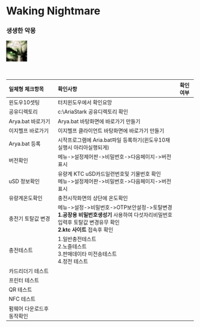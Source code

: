 # Waking Nightmare

### 생생한 악몽
![생생한악몽](./res/생생한악몽.png)

<!-- <img src="./res/생생한악몽.png" width="200" height="200"> -->
<br/>

|일체형 체크항목|확인사항|확인여부|
|:---|:---|:---:|
|윈도우10셋팅|터치윈도우에서 확인요망||
|공유디렉토리| c:\AriaStark 공유디렉토리 확인||
|Arya.bat 바로가기|Arya.bat 바탕화면에 바로가기 만들기||
|이지헬프 바로가기|이지헬프 클라이언트 바탕화면에 바로가기 만들기||
|Arya.bat 등록|시작프로그램에 Aria.bat파일 등록하기(윈도우10재실행시 아리아실행되게)||
|버전확인|메뉴->설정제어판->비밀번호->다음페이지->버전표시 || 
|uSD 정보확인|유량계 KTC uSD카드일련번호및 기물번호 확인<br>메뉴->설정제어판->비밀번호->다음페이지->버전표시 ||   
|유량계온도확인|충전시작화면의 상단에 온도확인||
|충전기 토탈값 변경|메뉴->설정->비밀번호->OTP보안설정->토탈변경<br>**1.공장용 비밀번호생성기** 사용하여 다섯자리비밀번호입력후 토탈값 변경유무 확인<br>**2.ktc 사이트** 접속후 확인  ||
|충전테스트|1.일반충전테스트<br>2.노즐테스트<br>3.판매데이타 미전송테스트<br>4.정전 테스트||
|카드리더기 테스트|||
|프린터 테스트|||
|QR 테스트|||
|NFC 테스트|||
|펌웨어 다운로드후 동작확인|||